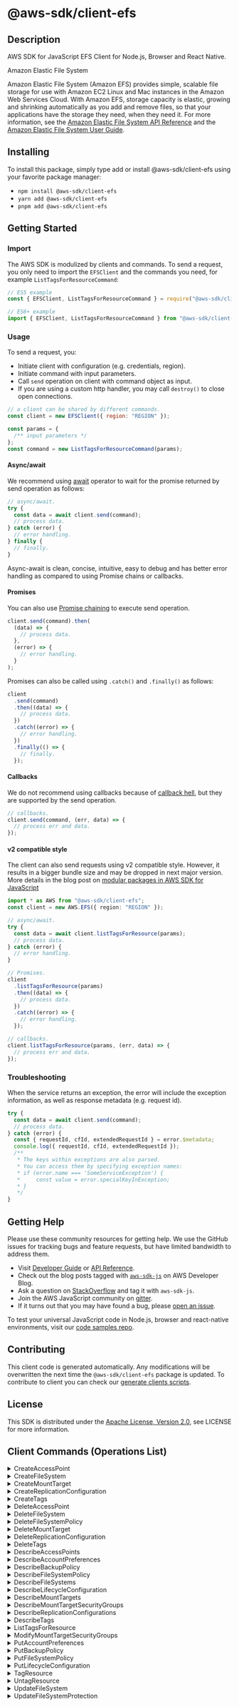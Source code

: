 <!-- generated file, do not edit directly -->

# @aws-sdk/client-efs

## Description

AWS SDK for JavaScript EFS Client for Node.js, Browser and React Native.

<fullname>Amazon Elastic File System</fullname>

<p>Amazon Elastic File System (Amazon EFS) provides simple, scalable file storage for
use with Amazon EC2 Linux and Mac instances in the Amazon Web Services Cloud. With Amazon EFS, storage capacity is elastic, growing and shrinking automatically as you add and
remove files, so that your applications have the storage they need, when they need it. For
more information, see the <a href="https://docs.aws.amazon.com/efs/latest/ug/api-reference.html">Amazon Elastic File System API Reference</a> and the <a href="https://docs.aws.amazon.com/efs/latest/ug/whatisefs.html">Amazon Elastic File System User Guide</a>.</p>

## Installing

To install this package, simply type add or install @aws-sdk/client-efs
using your favorite package manager:

- `npm install @aws-sdk/client-efs`
- `yarn add @aws-sdk/client-efs`
- `pnpm add @aws-sdk/client-efs`

## Getting Started

### Import

The AWS SDK is modulized by clients and commands.
To send a request, you only need to import the `EFSClient` and
the commands you need, for example `ListTagsForResourceCommand`:

```js
// ES5 example
const { EFSClient, ListTagsForResourceCommand } = require("@aws-sdk/client-efs");
```

```ts
// ES6+ example
import { EFSClient, ListTagsForResourceCommand } from "@aws-sdk/client-efs";
```

### Usage

To send a request, you:

- Initiate client with configuration (e.g. credentials, region).
- Initiate command with input parameters.
- Call `send` operation on client with command object as input.
- If you are using a custom http handler, you may call `destroy()` to close open connections.

```js
// a client can be shared by different commands.
const client = new EFSClient({ region: "REGION" });

const params = {
  /** input parameters */
};
const command = new ListTagsForResourceCommand(params);
```

#### Async/await

We recommend using [await](https://developer.mozilla.org/en-US/docs/Web/JavaScript/Reference/Operators/await)
operator to wait for the promise returned by send operation as follows:

```js
// async/await.
try {
  const data = await client.send(command);
  // process data.
} catch (error) {
  // error handling.
} finally {
  // finally.
}
```

Async-await is clean, concise, intuitive, easy to debug and has better error handling
as compared to using Promise chains or callbacks.

#### Promises

You can also use [Promise chaining](https://developer.mozilla.org/en-US/docs/Web/JavaScript/Guide/Using_promises#chaining)
to execute send operation.

```js
client.send(command).then(
  (data) => {
    // process data.
  },
  (error) => {
    // error handling.
  }
);
```

Promises can also be called using `.catch()` and `.finally()` as follows:

```js
client
  .send(command)
  .then((data) => {
    // process data.
  })
  .catch((error) => {
    // error handling.
  })
  .finally(() => {
    // finally.
  });
```

#### Callbacks

We do not recommend using callbacks because of [callback hell](http://callbackhell.com/),
but they are supported by the send operation.

```js
// callbacks.
client.send(command, (err, data) => {
  // process err and data.
});
```

#### v2 compatible style

The client can also send requests using v2 compatible style.
However, it results in a bigger bundle size and may be dropped in next major version. More details in the blog post
on [modular packages in AWS SDK for JavaScript](https://aws.amazon.com/blogs/developer/modular-packages-in-aws-sdk-for-javascript/)

```ts
import * as AWS from "@aws-sdk/client-efs";
const client = new AWS.EFS({ region: "REGION" });

// async/await.
try {
  const data = await client.listTagsForResource(params);
  // process data.
} catch (error) {
  // error handling.
}

// Promises.
client
  .listTagsForResource(params)
  .then((data) => {
    // process data.
  })
  .catch((error) => {
    // error handling.
  });

// callbacks.
client.listTagsForResource(params, (err, data) => {
  // process err and data.
});
```

### Troubleshooting

When the service returns an exception, the error will include the exception information,
as well as response metadata (e.g. request id).

```js
try {
  const data = await client.send(command);
  // process data.
} catch (error) {
  const { requestId, cfId, extendedRequestId } = error.$metadata;
  console.log({ requestId, cfId, extendedRequestId });
  /**
   * The keys within exceptions are also parsed.
   * You can access them by specifying exception names:
   * if (error.name === 'SomeServiceException') {
   *     const value = error.specialKeyInException;
   * }
   */
}
```

## Getting Help

Please use these community resources for getting help.
We use the GitHub issues for tracking bugs and feature requests, but have limited bandwidth to address them.

- Visit [Developer Guide](https://docs.aws.amazon.com/sdk-for-javascript/v3/developer-guide/welcome.html)
  or [API Reference](https://docs.aws.amazon.com/AWSJavaScriptSDK/v3/latest/index.html).
- Check out the blog posts tagged with [`aws-sdk-js`](https://aws.amazon.com/blogs/developer/tag/aws-sdk-js/)
  on AWS Developer Blog.
- Ask a question on [StackOverflow](https://stackoverflow.com/questions/tagged/aws-sdk-js) and tag it with `aws-sdk-js`.
- Join the AWS JavaScript community on [gitter](https://gitter.im/aws/aws-sdk-js-v3).
- If it turns out that you may have found a bug, please [open an issue](https://github.com/aws/aws-sdk-js-v3/issues/new/choose).

To test your universal JavaScript code in Node.js, browser and react-native environments,
visit our [code samples repo](https://github.com/aws-samples/aws-sdk-js-tests).

## Contributing

This client code is generated automatically. Any modifications will be overwritten the next time the `@aws-sdk/client-efs` package is updated.
To contribute to client you can check our [generate clients scripts](https://github.com/aws/aws-sdk-js-v3/tree/main/scripts/generate-clients).

## License

This SDK is distributed under the
[Apache License, Version 2.0](http://www.apache.org/licenses/LICENSE-2.0),
see LICENSE for more information.

## Client Commands (Operations List)

<details>
<summary>
CreateAccessPoint
</summary>

[Command API Reference](https://docs.aws.amazon.com/AWSJavaScriptSDK/v3/latest/client/efs/command/CreateAccessPointCommand/) / [Input](https://docs.aws.amazon.com/AWSJavaScriptSDK/v3/latest/Package/-aws-sdk-client-efs/Interface/CreateAccessPointCommandInput/) / [Output](https://docs.aws.amazon.com/AWSJavaScriptSDK/v3/latest/Package/-aws-sdk-client-efs/Interface/CreateAccessPointCommandOutput/)

</details>
<details>
<summary>
CreateFileSystem
</summary>

[Command API Reference](https://docs.aws.amazon.com/AWSJavaScriptSDK/v3/latest/client/efs/command/CreateFileSystemCommand/) / [Input](https://docs.aws.amazon.com/AWSJavaScriptSDK/v3/latest/Package/-aws-sdk-client-efs/Interface/CreateFileSystemCommandInput/) / [Output](https://docs.aws.amazon.com/AWSJavaScriptSDK/v3/latest/Package/-aws-sdk-client-efs/Interface/CreateFileSystemCommandOutput/)

</details>
<details>
<summary>
CreateMountTarget
</summary>

[Command API Reference](https://docs.aws.amazon.com/AWSJavaScriptSDK/v3/latest/client/efs/command/CreateMountTargetCommand/) / [Input](https://docs.aws.amazon.com/AWSJavaScriptSDK/v3/latest/Package/-aws-sdk-client-efs/Interface/CreateMountTargetCommandInput/) / [Output](https://docs.aws.amazon.com/AWSJavaScriptSDK/v3/latest/Package/-aws-sdk-client-efs/Interface/CreateMountTargetCommandOutput/)

</details>
<details>
<summary>
CreateReplicationConfiguration
</summary>

[Command API Reference](https://docs.aws.amazon.com/AWSJavaScriptSDK/v3/latest/client/efs/command/CreateReplicationConfigurationCommand/) / [Input](https://docs.aws.amazon.com/AWSJavaScriptSDK/v3/latest/Package/-aws-sdk-client-efs/Interface/CreateReplicationConfigurationCommandInput/) / [Output](https://docs.aws.amazon.com/AWSJavaScriptSDK/v3/latest/Package/-aws-sdk-client-efs/Interface/CreateReplicationConfigurationCommandOutput/)

</details>
<details>
<summary>
CreateTags
</summary>

[Command API Reference](https://docs.aws.amazon.com/AWSJavaScriptSDK/v3/latest/client/efs/command/CreateTagsCommand/) / [Input](https://docs.aws.amazon.com/AWSJavaScriptSDK/v3/latest/Package/-aws-sdk-client-efs/Interface/CreateTagsCommandInput/) / [Output](https://docs.aws.amazon.com/AWSJavaScriptSDK/v3/latest/Package/-aws-sdk-client-efs/Interface/CreateTagsCommandOutput/)

</details>
<details>
<summary>
DeleteAccessPoint
</summary>

[Command API Reference](https://docs.aws.amazon.com/AWSJavaScriptSDK/v3/latest/client/efs/command/DeleteAccessPointCommand/) / [Input](https://docs.aws.amazon.com/AWSJavaScriptSDK/v3/latest/Package/-aws-sdk-client-efs/Interface/DeleteAccessPointCommandInput/) / [Output](https://docs.aws.amazon.com/AWSJavaScriptSDK/v3/latest/Package/-aws-sdk-client-efs/Interface/DeleteAccessPointCommandOutput/)

</details>
<details>
<summary>
DeleteFileSystem
</summary>

[Command API Reference](https://docs.aws.amazon.com/AWSJavaScriptSDK/v3/latest/client/efs/command/DeleteFileSystemCommand/) / [Input](https://docs.aws.amazon.com/AWSJavaScriptSDK/v3/latest/Package/-aws-sdk-client-efs/Interface/DeleteFileSystemCommandInput/) / [Output](https://docs.aws.amazon.com/AWSJavaScriptSDK/v3/latest/Package/-aws-sdk-client-efs/Interface/DeleteFileSystemCommandOutput/)

</details>
<details>
<summary>
DeleteFileSystemPolicy
</summary>

[Command API Reference](https://docs.aws.amazon.com/AWSJavaScriptSDK/v3/latest/client/efs/command/DeleteFileSystemPolicyCommand/) / [Input](https://docs.aws.amazon.com/AWSJavaScriptSDK/v3/latest/Package/-aws-sdk-client-efs/Interface/DeleteFileSystemPolicyCommandInput/) / [Output](https://docs.aws.amazon.com/AWSJavaScriptSDK/v3/latest/Package/-aws-sdk-client-efs/Interface/DeleteFileSystemPolicyCommandOutput/)

</details>
<details>
<summary>
DeleteMountTarget
</summary>

[Command API Reference](https://docs.aws.amazon.com/AWSJavaScriptSDK/v3/latest/client/efs/command/DeleteMountTargetCommand/) / [Input](https://docs.aws.amazon.com/AWSJavaScriptSDK/v3/latest/Package/-aws-sdk-client-efs/Interface/DeleteMountTargetCommandInput/) / [Output](https://docs.aws.amazon.com/AWSJavaScriptSDK/v3/latest/Package/-aws-sdk-client-efs/Interface/DeleteMountTargetCommandOutput/)

</details>
<details>
<summary>
DeleteReplicationConfiguration
</summary>

[Command API Reference](https://docs.aws.amazon.com/AWSJavaScriptSDK/v3/latest/client/efs/command/DeleteReplicationConfigurationCommand/) / [Input](https://docs.aws.amazon.com/AWSJavaScriptSDK/v3/latest/Package/-aws-sdk-client-efs/Interface/DeleteReplicationConfigurationCommandInput/) / [Output](https://docs.aws.amazon.com/AWSJavaScriptSDK/v3/latest/Package/-aws-sdk-client-efs/Interface/DeleteReplicationConfigurationCommandOutput/)

</details>
<details>
<summary>
DeleteTags
</summary>

[Command API Reference](https://docs.aws.amazon.com/AWSJavaScriptSDK/v3/latest/client/efs/command/DeleteTagsCommand/) / [Input](https://docs.aws.amazon.com/AWSJavaScriptSDK/v3/latest/Package/-aws-sdk-client-efs/Interface/DeleteTagsCommandInput/) / [Output](https://docs.aws.amazon.com/AWSJavaScriptSDK/v3/latest/Package/-aws-sdk-client-efs/Interface/DeleteTagsCommandOutput/)

</details>
<details>
<summary>
DescribeAccessPoints
</summary>

[Command API Reference](https://docs.aws.amazon.com/AWSJavaScriptSDK/v3/latest/client/efs/command/DescribeAccessPointsCommand/) / [Input](https://docs.aws.amazon.com/AWSJavaScriptSDK/v3/latest/Package/-aws-sdk-client-efs/Interface/DescribeAccessPointsCommandInput/) / [Output](https://docs.aws.amazon.com/AWSJavaScriptSDK/v3/latest/Package/-aws-sdk-client-efs/Interface/DescribeAccessPointsCommandOutput/)

</details>
<details>
<summary>
DescribeAccountPreferences
</summary>

[Command API Reference](https://docs.aws.amazon.com/AWSJavaScriptSDK/v3/latest/client/efs/command/DescribeAccountPreferencesCommand/) / [Input](https://docs.aws.amazon.com/AWSJavaScriptSDK/v3/latest/Package/-aws-sdk-client-efs/Interface/DescribeAccountPreferencesCommandInput/) / [Output](https://docs.aws.amazon.com/AWSJavaScriptSDK/v3/latest/Package/-aws-sdk-client-efs/Interface/DescribeAccountPreferencesCommandOutput/)

</details>
<details>
<summary>
DescribeBackupPolicy
</summary>

[Command API Reference](https://docs.aws.amazon.com/AWSJavaScriptSDK/v3/latest/client/efs/command/DescribeBackupPolicyCommand/) / [Input](https://docs.aws.amazon.com/AWSJavaScriptSDK/v3/latest/Package/-aws-sdk-client-efs/Interface/DescribeBackupPolicyCommandInput/) / [Output](https://docs.aws.amazon.com/AWSJavaScriptSDK/v3/latest/Package/-aws-sdk-client-efs/Interface/DescribeBackupPolicyCommandOutput/)

</details>
<details>
<summary>
DescribeFileSystemPolicy
</summary>

[Command API Reference](https://docs.aws.amazon.com/AWSJavaScriptSDK/v3/latest/client/efs/command/DescribeFileSystemPolicyCommand/) / [Input](https://docs.aws.amazon.com/AWSJavaScriptSDK/v3/latest/Package/-aws-sdk-client-efs/Interface/DescribeFileSystemPolicyCommandInput/) / [Output](https://docs.aws.amazon.com/AWSJavaScriptSDK/v3/latest/Package/-aws-sdk-client-efs/Interface/DescribeFileSystemPolicyCommandOutput/)

</details>
<details>
<summary>
DescribeFileSystems
</summary>

[Command API Reference](https://docs.aws.amazon.com/AWSJavaScriptSDK/v3/latest/client/efs/command/DescribeFileSystemsCommand/) / [Input](https://docs.aws.amazon.com/AWSJavaScriptSDK/v3/latest/Package/-aws-sdk-client-efs/Interface/DescribeFileSystemsCommandInput/) / [Output](https://docs.aws.amazon.com/AWSJavaScriptSDK/v3/latest/Package/-aws-sdk-client-efs/Interface/DescribeFileSystemsCommandOutput/)

</details>
<details>
<summary>
DescribeLifecycleConfiguration
</summary>

[Command API Reference](https://docs.aws.amazon.com/AWSJavaScriptSDK/v3/latest/client/efs/command/DescribeLifecycleConfigurationCommand/) / [Input](https://docs.aws.amazon.com/AWSJavaScriptSDK/v3/latest/Package/-aws-sdk-client-efs/Interface/DescribeLifecycleConfigurationCommandInput/) / [Output](https://docs.aws.amazon.com/AWSJavaScriptSDK/v3/latest/Package/-aws-sdk-client-efs/Interface/DescribeLifecycleConfigurationCommandOutput/)

</details>
<details>
<summary>
DescribeMountTargets
</summary>

[Command API Reference](https://docs.aws.amazon.com/AWSJavaScriptSDK/v3/latest/client/efs/command/DescribeMountTargetsCommand/) / [Input](https://docs.aws.amazon.com/AWSJavaScriptSDK/v3/latest/Package/-aws-sdk-client-efs/Interface/DescribeMountTargetsCommandInput/) / [Output](https://docs.aws.amazon.com/AWSJavaScriptSDK/v3/latest/Package/-aws-sdk-client-efs/Interface/DescribeMountTargetsCommandOutput/)

</details>
<details>
<summary>
DescribeMountTargetSecurityGroups
</summary>

[Command API Reference](https://docs.aws.amazon.com/AWSJavaScriptSDK/v3/latest/client/efs/command/DescribeMountTargetSecurityGroupsCommand/) / [Input](https://docs.aws.amazon.com/AWSJavaScriptSDK/v3/latest/Package/-aws-sdk-client-efs/Interface/DescribeMountTargetSecurityGroupsCommandInput/) / [Output](https://docs.aws.amazon.com/AWSJavaScriptSDK/v3/latest/Package/-aws-sdk-client-efs/Interface/DescribeMountTargetSecurityGroupsCommandOutput/)

</details>
<details>
<summary>
DescribeReplicationConfigurations
</summary>

[Command API Reference](https://docs.aws.amazon.com/AWSJavaScriptSDK/v3/latest/client/efs/command/DescribeReplicationConfigurationsCommand/) / [Input](https://docs.aws.amazon.com/AWSJavaScriptSDK/v3/latest/Package/-aws-sdk-client-efs/Interface/DescribeReplicationConfigurationsCommandInput/) / [Output](https://docs.aws.amazon.com/AWSJavaScriptSDK/v3/latest/Package/-aws-sdk-client-efs/Interface/DescribeReplicationConfigurationsCommandOutput/)

</details>
<details>
<summary>
DescribeTags
</summary>

[Command API Reference](https://docs.aws.amazon.com/AWSJavaScriptSDK/v3/latest/client/efs/command/DescribeTagsCommand/) / [Input](https://docs.aws.amazon.com/AWSJavaScriptSDK/v3/latest/Package/-aws-sdk-client-efs/Interface/DescribeTagsCommandInput/) / [Output](https://docs.aws.amazon.com/AWSJavaScriptSDK/v3/latest/Package/-aws-sdk-client-efs/Interface/DescribeTagsCommandOutput/)

</details>
<details>
<summary>
ListTagsForResource
</summary>

[Command API Reference](https://docs.aws.amazon.com/AWSJavaScriptSDK/v3/latest/client/efs/command/ListTagsForResourceCommand/) / [Input](https://docs.aws.amazon.com/AWSJavaScriptSDK/v3/latest/Package/-aws-sdk-client-efs/Interface/ListTagsForResourceCommandInput/) / [Output](https://docs.aws.amazon.com/AWSJavaScriptSDK/v3/latest/Package/-aws-sdk-client-efs/Interface/ListTagsForResourceCommandOutput/)

</details>
<details>
<summary>
ModifyMountTargetSecurityGroups
</summary>

[Command API Reference](https://docs.aws.amazon.com/AWSJavaScriptSDK/v3/latest/client/efs/command/ModifyMountTargetSecurityGroupsCommand/) / [Input](https://docs.aws.amazon.com/AWSJavaScriptSDK/v3/latest/Package/-aws-sdk-client-efs/Interface/ModifyMountTargetSecurityGroupsCommandInput/) / [Output](https://docs.aws.amazon.com/AWSJavaScriptSDK/v3/latest/Package/-aws-sdk-client-efs/Interface/ModifyMountTargetSecurityGroupsCommandOutput/)

</details>
<details>
<summary>
PutAccountPreferences
</summary>

[Command API Reference](https://docs.aws.amazon.com/AWSJavaScriptSDK/v3/latest/client/efs/command/PutAccountPreferencesCommand/) / [Input](https://docs.aws.amazon.com/AWSJavaScriptSDK/v3/latest/Package/-aws-sdk-client-efs/Interface/PutAccountPreferencesCommandInput/) / [Output](https://docs.aws.amazon.com/AWSJavaScriptSDK/v3/latest/Package/-aws-sdk-client-efs/Interface/PutAccountPreferencesCommandOutput/)

</details>
<details>
<summary>
PutBackupPolicy
</summary>

[Command API Reference](https://docs.aws.amazon.com/AWSJavaScriptSDK/v3/latest/client/efs/command/PutBackupPolicyCommand/) / [Input](https://docs.aws.amazon.com/AWSJavaScriptSDK/v3/latest/Package/-aws-sdk-client-efs/Interface/PutBackupPolicyCommandInput/) / [Output](https://docs.aws.amazon.com/AWSJavaScriptSDK/v3/latest/Package/-aws-sdk-client-efs/Interface/PutBackupPolicyCommandOutput/)

</details>
<details>
<summary>
PutFileSystemPolicy
</summary>

[Command API Reference](https://docs.aws.amazon.com/AWSJavaScriptSDK/v3/latest/client/efs/command/PutFileSystemPolicyCommand/) / [Input](https://docs.aws.amazon.com/AWSJavaScriptSDK/v3/latest/Package/-aws-sdk-client-efs/Interface/PutFileSystemPolicyCommandInput/) / [Output](https://docs.aws.amazon.com/AWSJavaScriptSDK/v3/latest/Package/-aws-sdk-client-efs/Interface/PutFileSystemPolicyCommandOutput/)

</details>
<details>
<summary>
PutLifecycleConfiguration
</summary>

[Command API Reference](https://docs.aws.amazon.com/AWSJavaScriptSDK/v3/latest/client/efs/command/PutLifecycleConfigurationCommand/) / [Input](https://docs.aws.amazon.com/AWSJavaScriptSDK/v3/latest/Package/-aws-sdk-client-efs/Interface/PutLifecycleConfigurationCommandInput/) / [Output](https://docs.aws.amazon.com/AWSJavaScriptSDK/v3/latest/Package/-aws-sdk-client-efs/Interface/PutLifecycleConfigurationCommandOutput/)

</details>
<details>
<summary>
TagResource
</summary>

[Command API Reference](https://docs.aws.amazon.com/AWSJavaScriptSDK/v3/latest/client/efs/command/TagResourceCommand/) / [Input](https://docs.aws.amazon.com/AWSJavaScriptSDK/v3/latest/Package/-aws-sdk-client-efs/Interface/TagResourceCommandInput/) / [Output](https://docs.aws.amazon.com/AWSJavaScriptSDK/v3/latest/Package/-aws-sdk-client-efs/Interface/TagResourceCommandOutput/)

</details>
<details>
<summary>
UntagResource
</summary>

[Command API Reference](https://docs.aws.amazon.com/AWSJavaScriptSDK/v3/latest/client/efs/command/UntagResourceCommand/) / [Input](https://docs.aws.amazon.com/AWSJavaScriptSDK/v3/latest/Package/-aws-sdk-client-efs/Interface/UntagResourceCommandInput/) / [Output](https://docs.aws.amazon.com/AWSJavaScriptSDK/v3/latest/Package/-aws-sdk-client-efs/Interface/UntagResourceCommandOutput/)

</details>
<details>
<summary>
UpdateFileSystem
</summary>

[Command API Reference](https://docs.aws.amazon.com/AWSJavaScriptSDK/v3/latest/client/efs/command/UpdateFileSystemCommand/) / [Input](https://docs.aws.amazon.com/AWSJavaScriptSDK/v3/latest/Package/-aws-sdk-client-efs/Interface/UpdateFileSystemCommandInput/) / [Output](https://docs.aws.amazon.com/AWSJavaScriptSDK/v3/latest/Package/-aws-sdk-client-efs/Interface/UpdateFileSystemCommandOutput/)

</details>
<details>
<summary>
UpdateFileSystemProtection
</summary>

[Command API Reference](https://docs.aws.amazon.com/AWSJavaScriptSDK/v3/latest/client/efs/command/UpdateFileSystemProtectionCommand/) / [Input](https://docs.aws.amazon.com/AWSJavaScriptSDK/v3/latest/Package/-aws-sdk-client-efs/Interface/UpdateFileSystemProtectionCommandInput/) / [Output](https://docs.aws.amazon.com/AWSJavaScriptSDK/v3/latest/Package/-aws-sdk-client-efs/Interface/UpdateFileSystemProtectionCommandOutput/)

</details>
